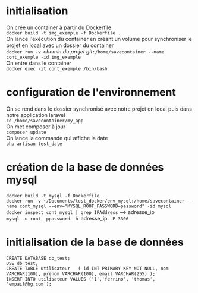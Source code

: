 # initialisation 
On crée un container à partir du Dockerfile  
`docker build -t img_exemple -f Dockerfile .`  
On lance l'exécution du container en créant un volume pour synchroniser le projet en local avec un dossier du container  
`docker run -v `_chemin du projet git_`:/home/savecontainer --name cont_exemple -id img_exemple`  
On entre dans le container  
`docker exec -it cont_exemple /bin/bash`  

# configuration de l'environnement 
On se rend dans le dossier synchronisé avec notre projet en local puis dans notre application laravel  
`cd /home/savecontainer/my_app`  
On met composer à jour  
`composer update`  
On lance la commande qui affiche la date  
`php artisan test_date`

# création de la base de données mysql
`docker build -t mysql -f Dockerfile .`  
`docker run -v ~/Documents/test_docker/env_mysql:/home/savecontainer --name cont_mysql --env="MYSQL_ROOT_PASSWORD=password" -id mysql`  
`docker inspect cont_mysql | grep IPAddress` --> adresse_ip  
`mysql -u root -ppassword -h `adresse_ip` -P 3306`  

# initialisation de la base de données
`CREATE DATABASE db_test;`  
`USE db_test;`  
`CREATE TABLE utilisateur  
(
    id INT PRIMARY KEY NOT NULL,
    nom VARCHAR(100),
    prenom VARCHAR(100),
    email VARCHAR(255)
);`  
`INSERT INTO utilisateur VALUES ('1','ferrino', 'thomas', 'empail@hg.com');`
